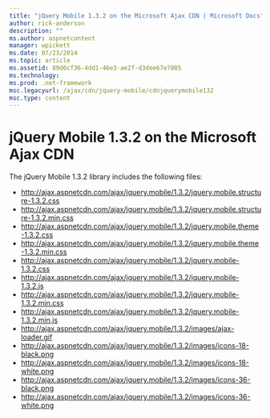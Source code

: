 ```yaml
---
title: "jQuery Mobile 1.3.2 on the Microsoft Ajax CDN | Microsoft Docs"
author: rick-anderson
description: ""
ms.author: aspnetcontent
manager: wpickett
ms.date: 07/23/2014
ms.topic: article
ms.assetid: 89d6cf36-4dd1-46e3-ae2f-d3dee67e7805
ms.technology: 
ms.prod: .net-framework
msc.legacyurl: /ajax/cdn/jquery-mobile/cdnjquerymobile132
msc.type: content
---
```

jQuery Mobile 1.3.2 on the Microsoft Ajax CDN
====================
The jQuery Mobile 1.3.2 library includes the following files:

- http://ajax.aspnetcdn.com/ajax/jquery.mobile/1.3.2/jquery.mobile.structure-1.3.2.css
- http://ajax.aspnetcdn.com/ajax/jquery.mobile/1.3.2/jquery.mobile.structure-1.3.2.min.css
- http://ajax.aspnetcdn.com/ajax/jquery.mobile/1.3.2/jquery.mobile.theme-1.3.2.css
- http://ajax.aspnetcdn.com/ajax/jquery.mobile/1.3.2/jquery.mobile.theme-1.3.2.min.css
- http://ajax.aspnetcdn.com/ajax/jquery.mobile/1.3.2/jquery.mobile-1.3.2.css
- http://ajax.aspnetcdn.com/ajax/jquery.mobile/1.3.2/jquery.mobile-1.3.2.js
- http://ajax.aspnetcdn.com/ajax/jquery.mobile/1.3.2/jquery.mobile-1.3.2.min.css
- http://ajax.aspnetcdn.com/ajax/jquery.mobile/1.3.2/jquery.mobile-1.3.2.min.js
- http://ajax.aspnetcdn.com/ajax/jquery.mobile/1.3.2/images/ajax-loader.gif
- http://ajax.aspnetcdn.com/ajax/jquery.mobile/1.3.2/images/icons-18-black.png
- http://ajax.aspnetcdn.com/ajax/jquery.mobile/1.3.2/images/icons-18-white.png
- http://ajax.aspnetcdn.com/ajax/jquery.mobile/1.3.2/images/icons-36-black.png
- http://ajax.aspnetcdn.com/ajax/jquery.mobile/1.3.2/images/icons-36-white.png